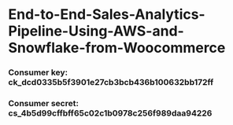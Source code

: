 # End-to-End-Sales-Analytics-Pipeline-Using-AWS-and-Snowflake-from-Woocommerce


### Consumer key: ck_dcd0335b5f3901e27cb3bcb436b100632bb172ff
### Consumer secret: cs_4b5d99cffbff65c02c1b0978c256f989daa94226